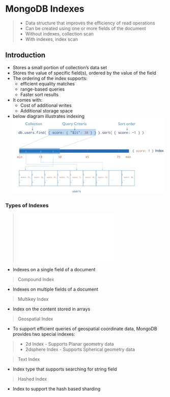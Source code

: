 # MongoDB Indexes

> - Data structure that improves the efficiency of read operations
> - Can be created using one or more fields of the document
> - Without indexes, collection scan
> - With indexes, index scan

## Introduction
- Stores a small portion of collection’s data set
- Stores the value of specific field(s), ordered by the value of the field
- The ordering of the index supports:
  - efficient equality matches
  - range-based queries
  - Faster sort results
- It comes with:
  - Cost of additional writes
  - Additional storage space
- below diagram illustrates indexing    
![Example](mongoIndex.JPG)

### Types of Indexes
> ![Single Field Index](single-field-index.md)
  - Indexes on a single field of a document
> Compound Index
  - Indexes on multiple fields of a document
    
> Multikey Index
  - Index on the content stored in arrays
    
> Geospatial Index
  - To support efficient queries of geospatial coordinate data, MongoDB provides two special indexes:
  > - 2d Index
      - Supports Planar geometry data
  > - 2dsphere Index
      - Supports Spherical geometry data

> Text Index
  - Index type that supports searching for string field
    
> Hashed Index
  - Index to support the hash based sharding
